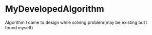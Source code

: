 # MyDevelopedAlgorithm
Algorithm I came to design while solving problem(may be existing but I found myself)
